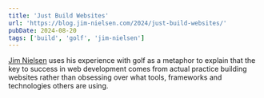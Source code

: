 ```yaml
---
title: 'Just Build Websites'
url: 'https://blog.jim-nielsen.com/2024/just-build-websites/'
pubDate: 2024-08-20
tags: ['build', 'golf', 'jim-nielsen']
---
```


[Jim Nielsen](https://blog.jim-nielsen.com/) uses his experience with golf as a metaphor to explain that the key to success in web development comes from actual practice building websites rather than obsessing over what tools, frameworks and technologies others are using.
